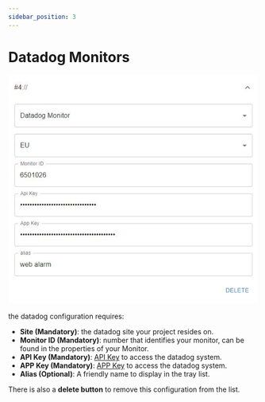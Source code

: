 ```yaml
---
sidebar_position: 3
---
```


# Datadog Monitors

![Github](./img/datadog.jpeg)

the datadog configuration requires:
- **Site (Mandatory)**: the datadog site your project resides on.
- **Monitor ID (Mandatory)**: number that identifies your monitor, can be found in the properties of your Monitor.
- **API Key (Mandatory)**: [API Key](https://docs.datadoghq.com/account_management/api-app-keys/#api-keys) to access the datadog system.
- **APP Key (Mandatory)**: [APP Key](https://docs.datadoghq.com/account_management/api-app-keys/#application-keys) to access the datadog system.
- **Alias (Optional)**: A friendly name to display in the tray list.

There is also a **delete button** to remove this configuration from the list.